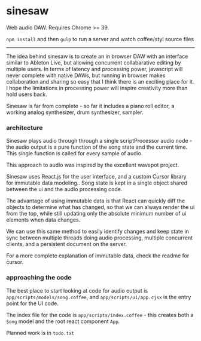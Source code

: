 # sinesaw #

Web audio DAW.  Requires Chrome >= 39.

`npm install` and then `gulp` to run a server and watch coffee/styl source files


---


The idea behind sinesaw is to create an in browser DAW with an interface similar
to Ableton Live, but allowing concurrent collabarative editing by multiple
users.  In terms of latency and processing power, javascript will never complete
with native DAWs, but running in browser makes collaboration and sharing so easy
that I think there is an exciting place for it.  I hope the limitations in
processing power will inspire creativity more than hold users back.

Sinesaw is far from complete - so far it includes a piano roll editor, a working
analog synthesizer, drum synthesizer, sampler.


### architecture

Sinesaw plays audio through through a single scriptProcessor audio node - the
audio output is a pure function of the song state and the current time.  This
single function is called for every sample of audio.

This approach to audio was inspired by the excellent wavepot project.

Sinesaw uses React.js for the user interface, and a custom Cursor library for
immutable data modeling.. Song state is kept in a single object shared between
the ui and the audio processing code.

The advantage of using immutable data is that React can quickly diff the objects
to determine what has changed, so that we can always render the ui from the top,
while still updating only the absolute minimum number of ui elements when
data changes.

We can use this same method to easily identify changes and keep state in sync
between multiple threads doing audio processing, multiple concurrent clients,
and a persistent document on the server.

For a more complete explanation of immutable data, check the readme for cursor.


### approaching the code

The best place to start looking at code for audio output is
`app/scripts/models/song.coffee`, and `app/scripts/ui/app.cjsx` is the entry
point for the UI code.

The index file for the code is `app/scripts/index.coffee` - this creates both a
`Song` model and the root react component `App`.

Planned work is in `todo.txt`
